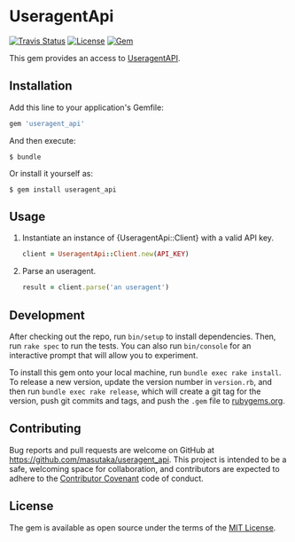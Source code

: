 # UseragentApi

[![Travis Status](https://img.shields.io/travis/feedforce/useragent_api.svg?maxAge=2592000)][travisci]
[![License](https://img.shields.io/github/license/feedforce/useragent_api.svg?maxAge=2592000?style=flat-square)][license]
[![Gem](https://img.shields.io/gem/v/useragent_api.svg?maxAge=2592000?style=flat-square)][gem-link]

[travisci]: https://travis-ci.org/feedforce/useragent_api
[license]: https://github.com/feedforce/useragent_api/blob/master/LICENSE.txt
[gem-link]: http://badge.fury.io/rb/useragent_api

This gem provides an access to [UseragentAPI](https://useragentapi.com).

## Installation

Add this line to your application's Gemfile:

```ruby
gem 'useragent_api'
```

And then execute:

    $ bundle

Or install it yourself as:

    $ gem install useragent_api

## Usage

1. Instantiate an instance of {UseragentApi::Client} with a valid API key.

    ```ruby
    client = UseragentApi::Client.new(API_KEY)
    ```

2. Parse an useragent.

    ```ruby
    result = client.parse('an useragent')
    ```

## Development

After checking out the repo, run `bin/setup` to install dependencies. Then, run `rake spec` to run the tests. You can also run `bin/console` for an interactive prompt that will allow you to experiment.

To install this gem onto your local machine, run `bundle exec rake install`. To release a new version, update the version number in `version.rb`, and then run `bundle exec rake release`, which will create a git tag for the version, push git commits and tags, and push the `.gem` file to [rubygems.org](https://rubygems.org).

## Contributing

Bug reports and pull requests are welcome on GitHub at https://github.com/masutaka/useragent_api. This project is intended to be a safe, welcoming space for collaboration, and contributors are expected to adhere to the [Contributor Covenant](http://contributor-covenant.org) code of conduct.


## License

The gem is available as open source under the terms of the [MIT License](http://opensource.org/licenses/MIT).

